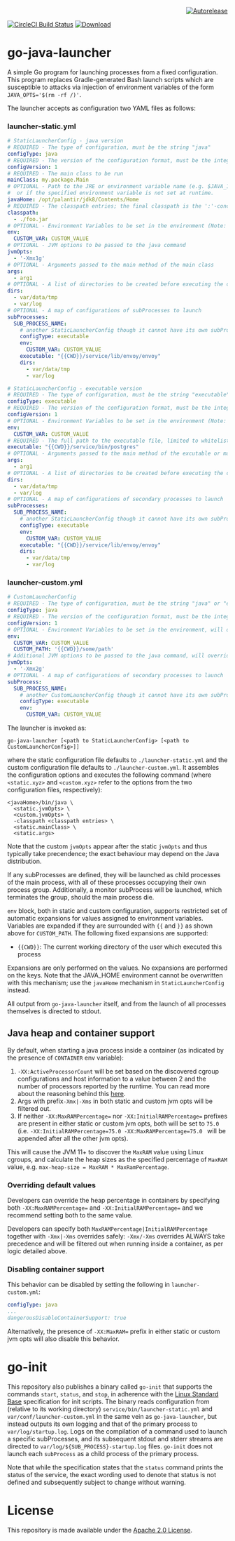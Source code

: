 <p align="right">
<a href="https://autorelease.general.dmz.palantir.tech/palantir/go-java-launcher"><img src="https://img.shields.io/badge/Perform%20an-Autorelease-success.svg" alt="Autorelease"></a>
</p>

[![CircleCI Build Status](https://circleci.com/gh/palantir/go-java-launcher/tree/develop.svg?style=shield)](https://circleci.com/gh/palantir/go-java-launcher)
[![Download](https://api.bintray.com/packages/palantir/releases/go-java-launcher/images/download.svg) ](https://bintray.com/palantir/releases/go-java-launcher/_latestVersion)

# go-java-launcher

A simple Go program for launching processes from a fixed configuration. This program replaces Gradle-generated Bash
launch scripts which are susceptible to attacks via injection of environment variables of the form `JAVA_OPTS='$(rm -rf
/)'`.

The launcher accepts as configuration two YAML files as follows:

### launcher-static.yml

```yaml
# StaticLauncherConfig - java version
# REQUIRED - The type of configuration, must be the string "java"
configType: java
# REQUIRED - The version of the configuration format, must be the integer 1
configVersion: 1
# REQUIRED - The main class to be run
mainClass: my.package.Main
# OPTIONAL - Path to the JRE or environment variable name (e.g. $JAVA_11_HOME). Defaults to the JAVA_HOME environment variable if unset,
#  or if the specified environment variable is not set at runtime.
javaHome: /opt/palantir/jdk8/Contents/Home
# REQUIRED - The classpath entries; the final classpath is the ':'-concatenated list in the given order
classpath:
  - ./foo.jar
# OPTIONAL - Environment Variables to be set in the environment (Note: cannot be referenced on args list)
env:
  CUSTOM_VAR: CUSTOM_VALUE
# OPTIONAL - JVM options to be passed to the java command
jvmOpts:
  - '-Xmx1g'
# OPTIONAL - Arguments passed to the main method of the main class
args:
  - arg1
# OPTIONAL - A list of directories to be created before executing the command. Must be relative to CWD and over [A-Za-z0-9].
dirs:
  - var/data/tmp
  - var/log
# OPTIONAL - A map of configurations of subProcesses to launch
subProcesses:
  SUB_PROCESS_NAME:
    # another StaticLauncherConfig though it cannot have its own subProcesses, and uses its parent's configVersion
    configType: executable
    env:
      CUSTOM_VAR: CUSTOM_VALUE
    executable: "{{CWD}}/service/lib/envoy/envoy"
    dirs:
      - var/data/tmp
      - var/log
```

```yaml
# StaticLauncherConfig - executable version
# REQUIRED - The type of configuration, must be the string "executable"
configType: executable
# REQUIRED - The version of the configuration format, must be the integer 1
configVersion: 1
# OPTIONAL - Environment Variables to be set in the environment (Note: cannot be referenced on args list)
env:
  CUSTOM_VAR: CUSTOM_VALUE
# REQUIRED - The full path to the executable file, limited to whitelisted values (java, postgres, influxd, grafana-server)
executable: "{{CWD}}/service/bin/postgres"
# OPTIONAL - Arguments passed to the main method of the excutable or main class
args:
  - arg1
# OPTIONAL - A list of directories to be created before executing the command. Must be relative to CWD and over [A-Za-z0-9].
dirs:
  - var/data/tmp
  - var/log
# OPTIONAL - A map of configurations of secondary processes to launch
subProcesses:
  SUB_PROCESS_NAME:
    # another StaticLauncherConfig though it cannot have its own subProcesses, and uses its parent's configVersion
    configType: executable
    env:
      CUSTOM_VAR: CUSTOM_VALUE
    executable: "{{CWD}}/service/lib/envoy/envoy"
    dirs:
      - var/data/tmp
      - var/log
```

### launcher-custom.yml

```yaml
# CustomLauncherConfig
# REQUIRED - The type of configuration, must be the string "java" or "executable"
configType: java
# REQUIRED - The version of the configuration format, must be the integer 1
configVersion: 1
# OPTIONAL - Environment Variables to be set in the environment, will override defaults in static config (Note: cannot be referenced on args list)
env:
  CUSTOM_VAR: CUSTOM_VALUE
  CUSTOM_PATH: '{{CWD}}/some/path'
# Additional JVM options to be passed to the java command, will override defaults in static config. Ignored if configType is "executable"
jvmOpts:
  - '-Xmx2g'
# OPTIONAL - A map of configurations of secondary processes to launch
subProcess:
  SUB_PROCESS_NAME:
    # another CustomLauncherConfig though it cannot have its own subProcesses, and uses its parent's configVersion
    configType: executable
    env:
      CUSTOM_VAR: CUSTOM_VALUE
```

The launcher is invoked as:
```
go-java-launcher [<path to StaticLauncherConfig> [<path to CustomLauncherConfig>]]
```

where the static configuration file defaults to `./launcher-static.yml` and the custom configuration file defaults to
`./launcher-custom.yml`. It assembles the configuration options and executes the following command (where `<static.xyz>`
and `<custom.xyz>` refer to the options from the two configuration files, respectively):

```
<javaHome>/bin/java \
  <static.jvmOpts> \
  <custom.jvmOpts> \
  -classpath <classpath entries> \
  <static.mainClass> \
  <static.args>
```

Note that the custom `jvmOpts` appear after the static `jvmOpts` and thus typically take precendence; the exact
behaviour may depend on the Java distribution.

If any subProcesses are defined, they will be launched as child processes of the main process, with all of these
processes occupying their own process group. Additionally, a monitor subProcess will be launched, which terminates
the group, should the main process die.

`env` block, both in static and custom configuration, supports restricted set of automatic expansions for values
assigned to environment variables. Variables are expanded if they are surrounded with `{{` and `}}` as shown above
for `CUSTOM_PATH`. The following fixed expansions are supported:

* `{{CWD}}`: The current working directory of the user which executed this process

Expansions are only performed on the values. No expansions are performed on the keys. Note that the JAVA_HOME
environment cannot be overwritten with this mechanism; use the `javaHome` mechanism in `StaticLauncherConfig` instead.

All output from `go-java-launcher` itself, and from the launch of all processes themselves is directed to stdout.

## Java heap and container support

By default, when starting a java process inside a container (as indicated by the presence of ``CONTAINER`` env
variable):

1. `-XX:ActiveProcessorCount` will be set based on the discovered cgroup configurations and host information to a value
   between 2 and the number of processors reported by the runtime. You can read more about the reasoning behind this
   [here](https://github.com/palantir/go-java-launcher/issues/313).
1. Args with prefix``-Xmx|-Xms`` in both static and custom jvm opts will be filtered out.
1. If neither ``-XX:MaxRAMPercentage=`` nor ``-XX:InitialRAMPercentage=`` prefixes are present in either static or
   custom jvm opts, both will be set to ``75.0`` (i.e. ``-XX:InitialRAMPercentage=75.0 -XX:MaxRAMPercentage=75.0 `` will
   be appended after all the other jvm opts).

This will cause the JVM 11+ to discover the ``MaxRAM`` value using Linux cgroups, and calculate the heap sizes as the specified
percentage of ``MaxRAM`` value, e.g. ``max-heap-size = MaxRAM * MaxRamPercentage``.

### Overriding default values

Developers can override the heap percentage in containers by specifying both ``-XX:MaxRAMPercentage=``
and ``-XX:InitialRAMPercentage=`` and we recommend setting both to the same value.

Developers can specify both ``MaxRAMPercentage|InitialRAMPercentage``
together with ``-Xmx|-Xms`` overrides safely: ``-Xmx/-Xms`` overrides ALWAYS take precedence and will be filtered out
when running inside a container, as per logic detailed above.

### Disabling container support

This behavior can be disabled by setting the following in ``launcher-custom.yml``:

```yaml
configType: java
...
dangerousDisableContainerSupport: true
```

Alternatively, the presence of ``-XX:MaxRAM=`` prefix in either static or custom jvm opts will also disable this
behavior.

# go-init

This repository also publishes a binary called `go-init` that supports the commands `start`, `status`, and `stop`, in
adherence with the
[Linux Standard Base](http://refspecs.linuxbase.org/LSB_3.1.1/LSB-Core-generic/LSB-Core-generic/iniscrptact.html)
specification for init scripts. The binary reads configuration from (relative to its working directory)
`service/bin/launcher-static.yml` and `var/conf/launcher-custom.yml` in the same vein as `go-java-launcher`, but instead
outputs its own logging and that of the primary process to `var/log/startup.log`.  Logs on the compilation of a
command used to launch a specific subProcesses, and its subsequent stdout and stderr streams are directed to
`var/log/${SUB_PROCESS}-startup.log` files. `go-init` does not launch each `subProcess` as a child process of the
primary process.

Note that while the specification states that the `status` command prints the status of the service, the exact wording
used to denote that status is not defined and subsequently subject to change without warning.

# License
This repository is made available under the [Apache 2.0 License](http://www.apache.org/licenses/LICENSE-2.0).
